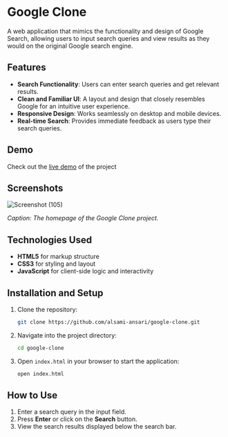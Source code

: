 # Google Clone

A web application that mimics the functionality and design of Google Search, allowing users to input search queries and view results as they would on the original Google search engine.

## Features

- **Search Functionality**: Users can enter search queries and get relevant results.
- **Clean and Familiar UI**: A layout and design that closely resembles Google for an intuitive user experience.
- **Responsive Design**: Works seamlessly on desktop and mobile devices.
- **Real-time Search**: Provides immediate feedback as users type their search queries.

## Demo

Check out the [live demo](https://onlinegoogle.netlify.app/) of the project

## Screenshots

![Screenshot (105)](https://github.com/user-attachments/assets/e6beecc8-ae60-4f94-883f-d181e668bef7)

*Caption: The homepage of the Google Clone project.*

## Technologies Used

- **HTML5** for markup structure
- **CSS3** for styling and layout
- **JavaScript** for client-side logic and interactivity

## Installation and Setup

1. Clone the repository:
   ```bash
   git clone https://github.com/alsami-ansari/google-clone.git
   ```
2. Navigate into the project directory:
   ```bash
   cd google-clone
   ```
3. Open `index.html` in your browser to start the application:
   ```bash
   open index.html
   ```

## How to Use

1. Enter a search query in the input field.
2. Press **Enter** or click on the **Search** button.
3. View the search results displayed below the search bar.

